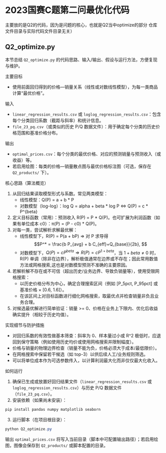 # 2023国赛C题第二问最优化代码
主要放的是Q2的代码，因为是问题的核心，也就是Q2当中optimize的部分
仓库文件目录与实际代码文件目录无关）

## Q2_optimize.py

本节总结 `Q2_optimize.py` 的代码思路、输入/输出、假设与运行方法，方便复现与维护。

主要目标
- 使用前面回归得到的价格—销量关系（线性或对数线性模型），为每一类商品计算“最优价格”。

输入
- `linear_regression_results.csv` 或 `loglog_regression_results.csv`：包含每个分类回归系数（截距与斜率）和统计信息。
- `file_23_pq.csv`（或类似的历史 P/Q 数据文件）：用于确定每个分类的历史价格范围和基准价格分布。

输出
- `optimal_prices.csv`：每个分类的最优价格、对应的预测销量与预测收入（或收益）等。
- 若启用绘图：每类的价格—销量散点图与最优价格标注图（可选，保存在 `Q2_products/` 下）。

核心思路（算法概览）
1. 从回归结果读取模型形式与系数。常见两类模型：
	- 线性模型：Q(P) = a + b * P
	- 对数模型（log-log）：log Q = alpha + beta * log P  ⇔  Q(P) = c * P^{beta}
2. 定义目标函数（常用）：预测收入 R(P) = P * Q(P)。也可扩展为利润函数（如果有单位成本 c0）：π(P) = (P - c0) * Q(P)。
3. 对每一类，尝试解析求解最优解：
	- 线性模型下，R(P) = P(a + bP) ⇒ 对 P 求导得 $$P^* = \frac{b P_{avg} + b C_{eff}+Q_{base}}{2b}, $$
	- 对数模型下，$Q(P)=c P^{beta} ⇒ R(P)=c P^{1+beta}$，当 $1+beta ≠ 0$ 时，R(P) 单调（除非在边界），解析极值通常在边界或不存在；因此常用数值方法或网格搜索,这也是对数模型预测不准确的主要原因。
4. 若解析解不存在或不可信（超出历史/业务边界、导致负销量等），使用受限网格搜索：
	- 以历史价格分布为中心，确定合理搜索区间（例如 [P_5pct, P_95pct] 或 基准价格 × [0.6, 1.6]）。
	- 在该区间上对目标函数进行细化网格搜索，取最优点并检查销量非负且业务合理。
5. 对候选最优解进行简单验证：销量 >= 0、价格在业务上下限内、优化后收益确实提升（相较于历史均值）。

实现细节与防护措施
- 对回归系数的有效性做基本筛查：斜率为 0、样本量过小或 R^2 极低时，应退回到保守策略（例如使用历史均价或使用网格搜索并限制幅度）。
- 价格与销量的物理边界检查（销量不能为负，价格必须大于成本/最低限价）。
- 在网格搜索中保留若干候选（如 top-3）以供后续人工/业务规则筛选。
- 可以将单位成本作为可选参数传入，以计算利润最大化而非仅仅最大化收入。

如何运行
1. 确保已生成或放置好回归结果文件（`linear_regression_results.csv` 或 `loglog_regression_results.csv`）与历史 P/Q 数据文件（`file_23_pq.csv`）。
2. 安装依赖（如果尚未安装）：

```powershell
pip install pandas numpy matplotlib seaborn
```

3. 运行脚本（在项目根目录）：

```powershell
python Q2_optimize.py
```

输出 `optimal_prices.csv` 将写入当前目录（脚本中可配置输出路径）；若启用绘图，图像会保存到 `Q2_products/` 或脚本配置的目录。
